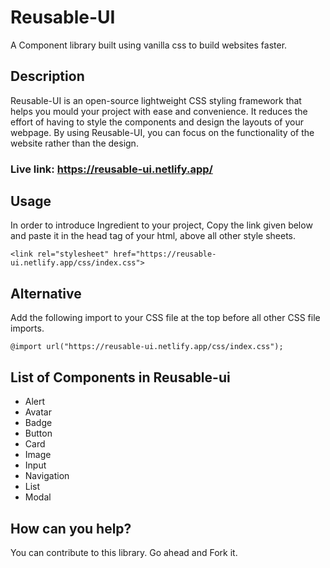 # Reusable-UI
A Component library built using vanilla css to build websites faster.

## Description
Reusable-UI is an open-source lightweight CSS styling framework that helps you mould your project with ease and convenience. It reduces the effort of having to style the components and design the layouts of your webpage.
By using Reusable-UI, you can focus on the functionality of the website rather than the design.

### Live link: https://reusable-ui.netlify.app/

## Usage
In order to introduce Ingredient to your project, Copy the link given below and paste it in the head tag of your html, above all other style sheets.
```
<link rel="stylesheet" href="https://reusable-ui.netlify.app/css/index.css">
```

## Alternative
Add the following import to your CSS file at the top before all other CSS file imports.
```
@import url("https://reusable-ui.netlify.app/css/index.css");

```

## List of Components in Reusable-ui
- Alert
- Avatar
- Badge
- Button
- Card
- Image
- Input
- Navigation
- List
- Modal

## How can you help?
You can contribute to this library. Go ahead and Fork it.

